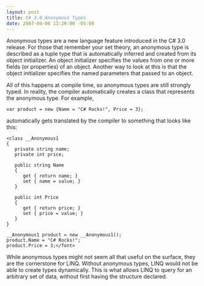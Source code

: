 ```yaml
---
layout: post
title: C# 3.0 Anonymous Types
date: 2007-04-06 13:29:00 -05:00
---
```


Anonymous types are a new language feature introduced in the C# 3.0 release. For those that remember your set theory, an anonymous type is described as a tuple type that is automatically inferred and created from its object initializer. An object initializer specifies the values from one or more fields (or properties) of an object. Another way to look at this is that the object initializer specifies the named parameters that passed to an object.

All of this happens at compile time, so anonymous types are still strongly typed. In reality, the compiler automatically creates a class that represents the anonymous type. For example, 

```
var product = new {Name = "C# Rocks!", Price = 3};
```

automatically gets translated by the compiler to something that looks like this:

```
<class __Anonymous1
{
   private string name;
   private int price;

   public string Name
   {
      get { return name; }
      set { name = value; }
   }

   public int Price
   {
      get { return price; }
      set { price = value; }
   }
}

__Anonymous1 product = new __Anonymous1();
product.Name = "C# Rocks!";
product.Price = 3;</font>
```

While anonymous types might not seem all that useful on the surface, they are the cornerstone for LINQ. Without anonymous types, LINQ would not be able to create types dynamically. This is what allows LINQ to query for an arbitrary set of data, without first having the structure declared.
